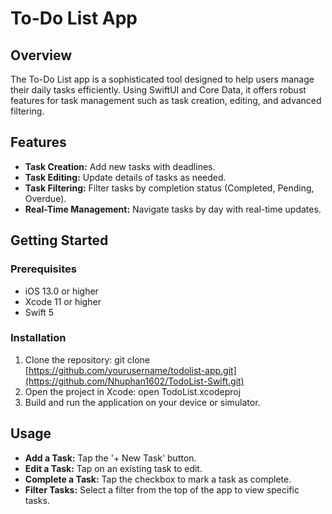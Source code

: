 # To-Do List App

## Overview
The To-Do List app is a sophisticated tool designed to help users manage their daily tasks efficiently. Using SwiftUI and Core Data, it offers robust features for task management such as task creation, editing, and advanced filtering.

## Features
- **Task Creation:** Add new tasks with deadlines.
- **Task Editing:** Update details of tasks as needed.
- **Task Filtering:** Filter tasks by completion status (Completed, Pending, Overdue).
- **Real-Time Management:** Navigate tasks by day with real-time updates.

## Getting Started
### Prerequisites
- iOS 13.0 or higher
- Xcode 11 or higher
- Swift 5

### Installation
1. Clone the repository: git clone [https://github.com/yourusername/todolist-app.git](https://github.com/Nhuphan1602/TodoList-Swift.git)
2. Open the project in Xcode: open TodoList.xcodeproj
3. Build and run the application on your device or simulator.

## Usage
- **Add a Task:** Tap the '+ New Task' button.
- **Edit a Task:** Tap on an existing task to edit.
- **Complete a Task:** Tap the checkbox to mark a task as complete.
- **Filter Tasks:** Select a filter from the top of the app to view specific tasks.
